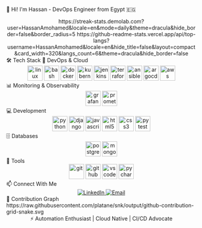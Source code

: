 👋 Hi! I'm Hassan - DevOps Engineer from Egypt 🇪🇬
<div align="center">
https://streak-stats.demolab.com?user=HassanAmohamed&locale=en&mode=daily&theme=dracula&hide_border=false&border_radius=5
https://github-readme-stats.vercel.app/api/top-langs?username=HassanAmohamed&locale=en&hide_title=false&layout=compact&card_width=320&langs_count=6&theme=dracula&hide_border=false

</div>
🛠️ Tech Stack
🚀 DevOps & Cloud
<div align="center"> <img src="https://cdn.jsdelivr.net/gh/devicons/devicon/icons/linux/linux-original.svg" height="40" alt="linux" title="Linux" /> <img src="https://cdn.jsdelivr.net/gh/devicons/devicon/icons/bash/bash-original.svg" height="40" alt="bash" title="Bash" /> <img src="https://cdn.jsdelivr.net/gh/devicons/devicon/icons/docker/docker-original.svg" height="40" alt="docker" title="Docker" /> <img src="https://cdn.jsdelivr.net/gh/devicons/devicon/icons/kubernetes/kubernetes-plain.svg" height="40" alt="kubernetes" title="Kubernetes" /> <img src="https://cdn.jsdelivr.net/gh/devicons/devicon/icons/jenkins/jenkins-line.svg" height="40" alt="jenkins" title="Jenkins" /> <img src="https://cdn.jsdelivr.net/gh/devicons/devicon/icons/terraform/terraform-original.svg" height="40" alt="terraform" title="Terraform" /> <img src="https://cdn.jsdelivr.net/gh/devicons/devicon/icons/ansible/ansible-original.svg" height="40" alt="ansible" title="Ansible" /> <img src="https://cdn.jsdelivr.net/gh/devicons/devicon/icons/argocd/argocd-original.svg" height="40" alt="argocd" title="ArgoCD" /> <img src="https://cdn.jsdelivr.net/gh/devicons/devicon/icons/amazonwebservices/amazonwebservices-original.svg" height="40" alt="aws" title="AWS" /> </div>
📊 Monitoring & Observability
<div align="center"> <img src="https://cdn.jsdelivr.net/gh/devicons/devicon/icons/grafana/grafana-original.svg" height="40" alt="grafana" title="Grafana" /> <img src="https://cdn.jsdelivr.net/gh/devicons/devicon/icons/prometheus/prometheus-original.svg" height="40" alt="prometheus" title="Prometheus" /> </div>
💻 Development
<div align="center"> <img src="https://cdn.jsdelivr.net/gh/devicons/devicon/icons/python/python-original.svg" height="40" alt="python" title="Python" /> <img src="https://cdn.jsdelivr.net/gh/devicons/devicon/icons/django/django-plain.svg" height="40" alt="django" title="Django" /> <img src="https://cdn.jsdelivr.net/gh/devicons/devicon/icons/javascript/javascript-original.svg" height="40" alt="javascript" title="JavaScript" /> <img src="https://cdn.jsdelivr.net/gh/devicons/devicon/icons/html5/html5-original.svg" height="40" alt="html5" title="HTML5" /> <img src="https://cdn.jsdelivr.net/gh/devicons/devicon/icons/css3/css3-original.svg" height="40" alt="css3" title="CSS3" /> <img src="https://cdn.jsdelivr.net/gh/devicons/devicon/icons/pytest/pytest-original.svg" height="40" alt="pytest" title="Pytest" /> </div>
🗄️ Databases
<div align="center"> <img src="https://cdn.jsdelivr.net/gh/devicons/devicon/icons/postgresql/postgresql-original.svg" height="40" alt="postgresql" title="PostgreSQL" /> <img src="https://cdn.jsdelivr.net/gh/devicons/devicon/icons/mongodb/mongodb-original.svg" height="40" alt="mongodb" title="MongoDB" /> </div>
🔧 Tools
<div align="center"> <img src="https://cdn.jsdelivr.net/gh/devicons/devicon/icons/git/git-original.svg" height="40" alt="git" title="Git" /> <img src="https://cdn.jsdelivr.net/gh/devicons/devicon/icons/github/github-original.svg" height="40" alt="github" title="GitHub" /> <img src="https://cdn.jsdelivr.net/gh/devicons/devicon/icons/vscode/vscode-original.svg" height="40" alt="vscode" title="VS Code" /> <img src="https://cdn.jsdelivr.net/gh/devicons/devicon/icons/pycharm/pycharm-original.svg" height="40" alt="pycharm" title="PyCharm" /> </div>
📫 Connect With Me
<div align="center"> <a href="https://www.linkedin.com/in/hassanahmedmohamed/" target="_blank"> <img src="https://img.shields.io/badge/LinkedIn-0077B5?style=for-the-badge&logo=linkedin&logoColor=white" alt="LinkedIn" /> </a> <a href="mailto:javed@jenkins.stratos.xfusioncorp.com" target="_blank"> <img src="https://img.shields.io/badge/Email-D14836?style=for-the-badge&logo=gmail&logoColor=white" alt="Email" /> </a> </div>
🐍 Contribution Graph
https://raw.githubusercontent.com/platane/snk/output/github-contribution-grid-snake.svg

<div align="center">
⚡ Automation Enthusiast | Cloud Native | CI/CD Advocate
</div>
